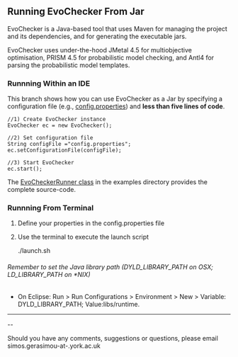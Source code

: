 ## Running EvoChecker From Jar

EvoChecker is a Java-based tool that uses Maven for managing the project and its dependencies, and for generating the executable jars.

EvoChecker uses under-the-hood JMetal 4.5 for multiobjective optimisation, PRISM 4.5 for probabilistic model checking, and Antl4 for parsing the probabilistic model templates.

### Runnning Within an IDE

This branch shows how you can use EvoChecker as a Jar by specifying a configuration file (e.g., [config.properties](https://github.com/gerasimou/EvoChecker/blob/evoCheckerJar/config.properties)) and **less than five lines of code**. 

    //1) Create EvoChecker instance
    EvoChecker ec = new EvoChecker();
		
    //2) Set configuration file
    String configFile ="config.properties"; 
    ec.setConfigurationFile(configFile);
		
    //3) Start EvoChecker
    ec.start();		
    
The [EvoCheckerRunner class](https://github.com/gerasimou/EvoChecker/blob/evoCheckerJar/src/examples/EvoCheckerRunner.java) in the examples directory provides the complete source-code.


### Runnning From Terminal

1) Define your properties in the config.properties file

2) Use the terminal to execute the launch script

    ./launch.sh



###### Remember to set the Java library path (DYLD\_LIBRARY\_PATH on OSX; LD\_LIBRARY\_PATH on *NIX)
* On Eclipse: Run > Run Configurations > Environment > New > Variable: DYLD_LIBRARY_PATH; Value:libs/runtime.



---
--

Should you have any comments, suggestions or questions, please email simos.gerasimou-at-.york.ac.uk
